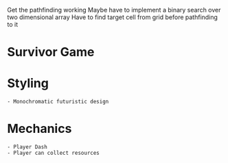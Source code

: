 Get the pathfinding working
Maybe have to implement a binary search over two dimensional array
Have to find target cell from grid before pathfinding to it
# Survivor Game

# Styling
    - Monochromatic futuristic design

# Mechanics
    - Player Dash
    - Player can collect resources


